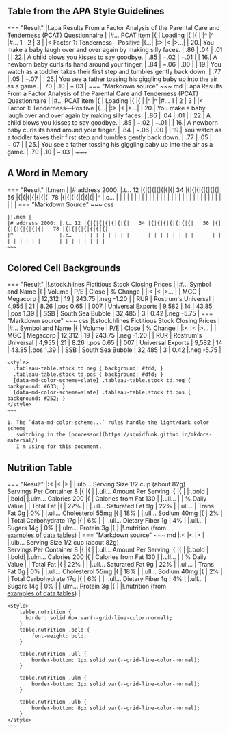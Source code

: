 ## Table from the APA Style Guidelines

<style>
.md-typeset h2 {
    margin-top: 4.0em;
}
.md-typeset h1 {
    margin-bottom: -2em;
}
</style>


=== "Result"
    |!.apa Results From a Factor Analysis of the Parental Care and Tenderness (PCAT) Questionnaire |
    |#... PCAT item |{ | Loading |{ |{ |
    |^          |^ |#... 1 | 2 | 3 |
    |< Factor 1: Tenderness—Positive |{...|
    |:>   |<     |>...|
    |  20.| You make a baby laugh over and over again by making silly faces.	| .86 |	.04 |	.01 |
    |  22.| A child blows you kisses to say goodbye.	| .85 |	−.02 |	−.01 |
    |  16.| A newborn baby curls its hand around your finger.	| .84 |	−.06 |	.00 |
    |  19.| You watch as a toddler takes their first step and tumbles gently back down.	| .77 |	.05 |	−.07 |
    |  25.| You see a father tossing his giggling baby up into the air as a game.	| .70 |	.10 |	−.03 |
=== "Markdown source"
    ~~~ md
    |!.apa Results From a Factor Analysis of the Parental Care and Tenderness (PCAT) Questionnaire |
    |#... PCAT item |{ | Loading |{ |{ |
    |^          |^ |#... 1 | 2 | 3 |
    |< Factor 1: Tenderness—Positive |{...|
    |:>   |<     |>...|
    |  20.| You make a baby laugh over and over again by making silly faces.	| .86 |	.04 |	.01 |
    |  22.| A child blows you kisses to say goodbye.	| .85 |	−.02 |	−.01 |
    |  16.| A newborn baby curls its hand around your finger.	| .84 |	−.06 |	.00 |
    |  19.| You watch as a toddler takes their first step and tumbles gently back down.	| .77 |	.05 |	−.07 |
    |  25.| You see a father tossing his giggling baby up into the air as a game.	| .70 |	.10 |	−.03 |
    ~~~

## A Word in Memory

<style>
.tableau-table.mem th {
  background-color: inherit;
  color: var(--md-primary-fg-color);
  font-size: 120%;
}

.tableau-table.mem .t {
  border: 0.5px solid var(--grid-line-color-normal);
  border-bottom: none;
  padding-top: 0;
  padding-bottom: 0;
  font-weight: 600;
}
.tableau-table.mem .c {
  height: 0.75em;
  padding: 0;
  width: 1em;
  border: 0.5px solid var(--grid-line-color-normal);
  border-top: none;
}
</style>

=== "Result"
    |!.mem |
    |# address 2000: |.t… 12 |{|{|{|{|{|{|{|   34 |{|{|{|{|{|{|{|   56 |{|{|{|{|{|{|{|   78 |{|{|{|{|{|{|{|
    |^               |.c…    | | | | | | | |      | | | | | | | |      | | | | | | | |      | | | | | | | | 
=== "Markdown Source"
    ~~~ css
    <style>
    .tableau-table.mem th {
      background-color: inherit;
      color: var(--md-primary-fg-color);
      font-size: 120%;
    }
    .tableau-table.mem .t {
      border: 0.5px solid var(--grid-line-color-normal);
      border-bottom: none;
      padding-top: 0;
      padding-bottom: 0;
      font-weight: 600;
    }
    .tableau-table.mem .c {
      height: 0.75em;
      padding: 0;
      width: 1em;
      border: 0.5px solid var(--grid-line-color-normal);
      border-top: none;
    }
    </style>

    |!.mem |
    |# address 2000: |.t… 12 |{|{|{|{|{|{|{|   34 |{|{|{|{|{|{|{|   56 |{|{|{|{|{|{|{|   78 |{|{|{|{|{|{|{|
    |^               |.c…    | | | | | | | |      | | | | | | | |      | | | | | | | |      | | | | | | | | 
    ~~~

## Colored Cell Backgrounds


<style>
.tableau-table.stock td.neg { background: #fdd; }
.tableau-table.stock td.pos { background: #dfd; }
[data-md-color-scheme=slate] .tableau-table.stock td.neg { background: #633; }
[data-md-color-scheme=slate] .tableau-table.stock td.pos { background: #252; }
</style>

=== "Result"
    |!.stock.hlines Fictitious Stock Closing Prices |
    |#... Symbol and Name |{    | Volume | P/E | Close | % Change  |
    |:<   |<                    |>...    |
    | MGC | Megacorp            | 12,312 | 19 | 243.75 |.neg -1.20 |
    | RUR | Rostrum's Universal | 4,955  | 21 |   8.26 |.pos  0.65 |
    | 007 | Universal Exports   | 9,582  | 14 |  43.85 |.pos  1.39 |
    | SSB | South Sea Bubble    | 32,485 |  3 |   0.42 |.neg -5.75 |
=== "Markdown source"
    ~~~ css
    |!.stock.hlines Fictitious Stock Closing Prices |
    |#... Symbol and Name |{    | Volume | P/E | Close | % Change  |
    |:<   |<                    |>...    |
    | MGC | Megacorp            | 12,312 | 19 | 243.75 |.neg -1.20 |
    | RUR | Rostrum's Universal | 4,955  | 21 |   8.26 |.pos  0.65 |
    | 007 | Universal Exports   | 9,582  | 14 |  43.85 |.pos  1.39 |
    | SSB | South Sea Bubble    | 32,485 |  3 |   0.42 |.neg -5.75 |

    <style>
      .tableau-table.stock td.neg { background: #fdd; }
      .tableau-table.stock td.pos { background: #dfd; }
      [data-md-color-scheme=slate] .tableau-table.stock td.neg { background: #633; }
      [data-md-color-scheme=slate] .tableau-table.stock td.pos { background: #252; }
    </style>
    ~~~

    1. The `data-md-color-scheme...` rules handle the light/dark color scheme
       switching in the [processor](https://squidfunk.github.io/mkdocs-material/)
       I'm using for this document.

## Nutrition Table

<style>
table.nutrition {
  border: solid 6px var(--grid-line-color-normal);
}
table.nutrition .bold {
    font-weight: bold;
}

table.nutrition .ull {
    border-bottom: 1px solid var(--grid-line-color-normal);
}

table.nutrition .ulm {
    border-bottom: 2px solid var(--grid-line-color-normal);
}

table.nutrition .ulb {
    border-bottom: 8px solid var(--grid-line-color-normal);
}
</style>

=== "Result"
    |:<                                                                   |< |> |
    |.ulb…  Serving Size 1/2 cup (about 82g)<br/>Servings Per Container 8 |{ |{ |
    |.ull…  Amount Per Serving                                            |{ |{ |
    |:.bold                                                               |  |.bold|
    |.ulm… Calories 200 |{ | Calories from Fat 130 |
    |.ull… | | % Daily Value |
    | Total Fat  |{                           | 22% |
    |            |.ull… Saturated Fat 9g      | 22% |
    |.ull…       | Trans Fat 0g               |  0% |
    |.ull… Cholesterol 55mg  |{               | 18% |
    |.ull… Sodium 40mg |{                     |  2% |
    | Total Carbohydrate 17g |{               |  6% |
    |            |.ull… Dietary Fiber 1g      |  4% |
    |.ull…       | Sugars 14g                 |  0% |
    |.ulm… Protein 3g |{ |
    |!.nutrition (from \
      [examples of data tables](https://wpdatatables.com/examples-of-data-tables/)) |
=== "Markdown source"
    ~~~ md
    |:<                                                                   |< |> |
    |.ulb…  Serving Size 1/2 cup (about 82g)<br/>Servings Per Container 8 |{ |{ |
    |.ull…  Amount Per Serving                                            |{ |{ |
    |:.bold                                                               |  |.bold|
    |.ulm… Calories 200 |{ | Calories from Fat 130 |
    |.ull… | | % Daily Value |
    | Total Fat  |{                           | 22% |
    |            |.ull… Saturated Fat 9g      | 22% |
    |.ull…       | Trans Fat 0g               |  0% |
    |.ull… Cholesterol 55mg  |{               | 18% |
    |.ull… Sodium 40mg |{                     |  2% |
    | Total Carbohydrate 17g |{               |  6% |
    |            |.ull… Dietary Fiber 1g      |  4% |
    |.ull…       | Sugars 14g                 |  0% |
    |.ulm… Protein 3g |{ |
    |!.nutrition (from \
      [examples of data tables](https://wpdatatables.com/examples-of-data-tables/)) |

    <style>
        table.nutrition {
          border: solid 6px var(--grid-line-color-normal);
        }
        table.nutrition .bold {
            font-weight: bold;
        }

        table.nutrition .ull {
            border-bottom: 1px solid var(--grid-line-color-normal);
        }

        table.nutrition .ulm {
            border-bottom: 2px solid var(--grid-line-color-normal);
        }

        table.nutrition .ulb {
            border-bottom: 8px solid var(--grid-line-color-normal);
        }
    </style>
    ~~~

